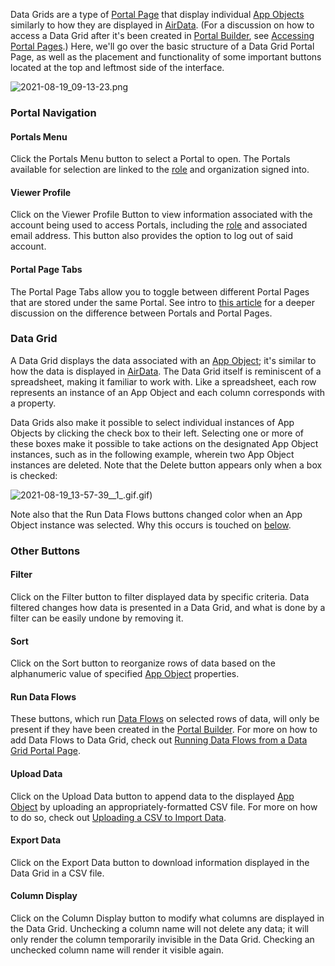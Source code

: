 Data Grids are a type of [Portal Page](https://support.airkit.com/docs/portal-capabilities) that display individual [App Objects](https://support.airkit.com/docs/airdata-app-objects) similarly to how they are displayed in [AirData](https://support.airkit.com/docs/airdata). (For a discussion on how to access a Data Grid after it's been created in [Portal Builder](https://support.airkit.com/docs/portal-builder), see [Accessing Portal Pages](https://support.airkit.com/docs/portal-capabilities#h_01FCPJYGPV6KEWXDCKVGY3S8F7).) Here, we'll go over the basic structure of a Data Grid Portal Page, as well as the placement and functionality of some important buttons located at the top and leftmost side of the interface.


![2021-08-19_09-13-23.png](./assets_v1714/portal-data-grids-v1714-0.png)


### Portal Navigation


#### Portals Menu


Click the Portals Menu button to select a Portal to open. The Portals available for selection are linked to the [role](https://support.airkit.com/docs/managing-user-roles) and organization signed into.


#### Viewer Profile


Click on the Viewer Profile Button to view information associated with the account being used to access Portals, including the [role](https://support.airkit.com/docs/managing-user-roles) and associated email address. This button also provides the option to log out of said account.


#### Portal Page Tabs


The Portal Page Tabs allow you to toggle between different Portal Pages that are stored under the same Portal. See intro to [this article](https://support.airkit.com/docs/portal-capabilities) for a deeper discussion on the difference between Portals and Portal Pages.


### Data Grid


A Data Grid displays the data associated with an [App Object](https://support.airkit.com/docs/airdata-app-objects); it's similar to how the data is displayed in [AirData](https://support.airkit.com/docs/airdata). The Data Grid itself is reminiscent of a spreadsheet, making it familiar to work with. Like a spreadsheet, each row represents an instance of an App Object and each column corresponds with a property.


Data Grids also make it possible to select individual instances of App Objects by clicking the check box to their left. Selecting one or more of these boxes make it possible to take actions on the designated App Object instances, such as in the following example, wherein two App Object instances are deleted. Note that the Delete button appears only when a box is checked:


![2021-08-19_13-57-39__1_.gif](./assets_v1714/portal-data-grids-v1714-1).gif)


Note also that the Run Data Flows buttons changed color when an App Object instance was selected. Why this occurs is touched on [below](#h_01FDG35NVR90DRADM1DD4K46WX).


### Other Buttons


#### Filter


Click on the Filter button to filter displayed data by specific criteria. Data filtered changes how data is presented in a Data Grid, and what is done by a filter can be easily undone by removing it.


#### Sort


Click on the Sort button to reorganize rows of data based on the alphanumeric value of specified [App Object](https://support.airkit.com/docs/airdata-app-objects) properties. 


#### Run Data Flows


These buttons, which run [Data Flows](https://support.airkit.com/docs/data-flows) on selected rows of data, will only be present if they have been created in the [Portal Builder](https://support.airkit.com/docs/portal-builder). For more on how to add Data Flows to Data Grid, check out [Running Data Flows from a Data Grid Portal Page](https://support.airkit.com/docs/running-data-flows-from-a-data-grid-portal-page).


#### Upload Data


Click on the Upload Data button to append data to the displayed [App Object](https://support.airkit.com/docs/airdata-app-objects) by uploading an appropriately-formatted CSV file. For more on how to do so, check out [Uploading a CSV to Import Data](https://support.airkit.com/docs/uploading-a-csv-to-import-data). 


#### Export Data


Click on the Export Data button to download information displayed in the Data Grid in a CSV file.


#### Column Display


Click on the Column Display button to modify what columns are displayed in the Data Grid. Unchecking a column name will not delete any data; it will only render the column temporarily invisible in the Data Grid. Checking an unchecked column name will render it visible again.